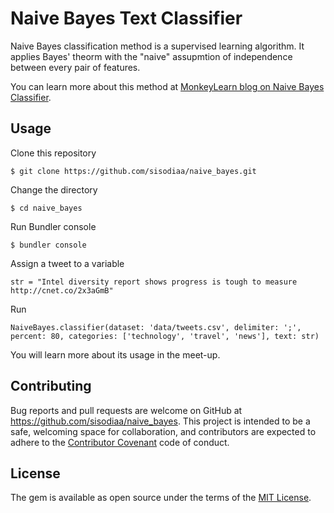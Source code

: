 # Naive Bayes Text Classifier

Naive Bayes classification method is a supervised learning algorithm. It applies Bayes' theorm with the "naive" assupmtion of independence between every pair of features.

You can learn more about this method at [MonkeyLearn blog on Naive Bayes Classifier](https://monkeylearn.com/blog/practical-explanation-naive-bayes-classifier).

## Usage

Clone this repository 

    $ git clone https://github.com/sisodiaa/naive_bayes.git

Change the directory

    $ cd naive_bayes

Run Bundler console

    $ bundler console

Assign a tweet to a variable

    str = "Intel diversity report shows progress is tough to measure http://cnet.co/2x3aGmB"

Run

    NaiveBayes.classifier(dataset: 'data/tweets.csv', delimiter: ';', percent: 80, categories: ['technology', 'travel', 'news'], text: str)

You will learn more about its usage in the meet-up.

## Contributing

Bug reports and pull requests are welcome on GitHub at https://github.com/sisodiaa/naive_bayes. This project is intended to be a safe, welcoming space for collaboration, and contributors are expected to adhere to the [Contributor Covenant](http://contributor-covenant.org) code of conduct.


## License

The gem is available as open source under the terms of the [MIT License](http://opensource.org/licenses/MIT).

